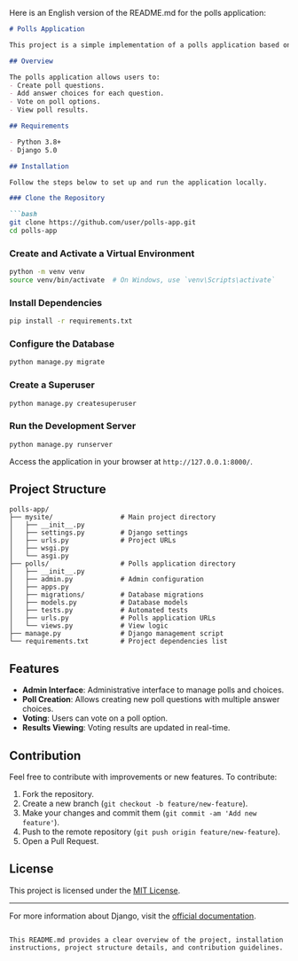 Here is an English version of the README.md for the polls application:

```markdown
# Polls Application

This project is a simple implementation of a polls application based on the [Django tutorial](https://docs.djangoproject.com/en/5.0/intro/tutorial01/).

## Overview

The polls application allows users to:
- Create poll questions.
- Add answer choices for each question.
- Vote on poll options.
- View poll results.

## Requirements

- Python 3.8+
- Django 5.0

## Installation

Follow the steps below to set up and run the application locally.

### Clone the Repository

```bash
git clone https://github.com/user/polls-app.git
cd polls-app
```

### Create and Activate a Virtual Environment

```bash
python -m venv venv
source venv/bin/activate  # On Windows, use `venv\Scripts\activate`
```

### Install Dependencies

```bash
pip install -r requirements.txt
```

### Configure the Database

```bash
python manage.py migrate
```

### Create a Superuser

```bash
python manage.py createsuperuser
```

### Run the Development Server

```bash
python manage.py runserver
```

Access the application in your browser at `http://127.0.0.1:8000/`.

## Project Structure

```plaintext
polls-app/
├── mysite/                 # Main project directory
│   ├── __init__.py
│   ├── settings.py         # Django settings
│   ├── urls.py             # Project URLs
│   ├── wsgi.py
│   └── asgi.py
├── polls/                  # Polls application directory
│   ├── __init__.py
│   ├── admin.py            # Admin configuration
│   ├── apps.py
│   ├── migrations/         # Database migrations
│   ├── models.py           # Database models
│   ├── tests.py            # Automated tests
│   ├── urls.py             # Polls application URLs
│   └── views.py            # View logic
├── manage.py               # Django management script
└── requirements.txt        # Project dependencies list
```

## Features

- **Admin Interface**: Administrative interface to manage polls and choices.
- **Poll Creation**: Allows creating new poll questions with multiple answer choices.
- **Voting**: Users can vote on a poll option.
- **Results Viewing**: Voting results are updated in real-time.

## Contribution

Feel free to contribute with improvements or new features. To contribute:

1. Fork the repository.
2. Create a new branch (`git checkout -b feature/new-feature`).
3. Make your changes and commit them (`git commit -am 'Add new feature'`).
4. Push to the remote repository (`git push origin feature/new-feature`).
5. Open a Pull Request.

## License

This project is licensed under the [MIT License](LICENSE).

---

For more information about Django, visit the [official documentation](https://docs.djangoproject.com/en/5.0/).
```

This README.md provides a clear overview of the project, installation instructions, project structure details, and contribution guidelines.

